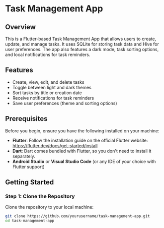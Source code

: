 # Task Management App
## Overview
This is a Flutter-based Task Management App that allows users to create, update, and manage tasks. It uses SQLite for storing task data and Hive for user preferences. The app also features a dark mode, task sorting options, and local notifications for task reminders.
## Features
- Create, view, edit, and delete tasks
- Toggle between light and dark themes
- Sort tasks by title or creation date
- Receive notifications for task reminders
- Save user preferences (theme and sorting options)
## Prerequisites
Before you begin, ensure you have the following installed on your machine:
- **Flutter**: Follow the installation guide on the official Flutter website: https://flutter.dev/docs/get-started/install
- **Dart**: Dart comes bundled with Flutter, so you don't need to install it separately.
- **Android Studio** or **Visual Studio Code** (or any IDE of your choice with Flutter support)
## Getting Started
### Step 1: Clone the Repository
Clone the repository to your local machine:
```bash
git clone https://github.com/yourusername/task-management-app.git
cd task-management-app
